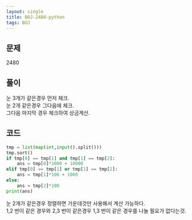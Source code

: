 ```yaml
---
layout: single
title: BOJ-2480-python
tags: BOJ
---
```


## 문제  
2480
  
## 풀이  
눈 3개가 같은경우 먼저 체크.  
눈 2개 같은경우 그다음에 체크.  
그다음 마지막 경우 체크하여 상금계산.  

## 코드  
```python
tmp = list(map(int,input().split()))
tmp.sort()
if tmp[0] == tmp[1] and tmp[1] == tmp[2]:
    ans = tmp[0]*1000 + 10000
elif tmp[0] == tmp[1] or tmp[1] == tmp[2]:
    ans = tmp[1]*100 + 1000
else:
    ans = tmp[2]*100
print(ans)
```
눈 2개가 같은경우 정렬하면 가운데것만 사용해서 계산 가능하다.  
1,2 번이 같은 경우와 2,3 번이 같은경우 1,3 번이 같은 경우를 나눌 필요가 없다는것.